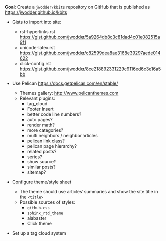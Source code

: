**Goal**: Create a `jwodder/kbits` repository on GitHub that is published as
<https://jwodder.github.io/kbits>

- Gists to import into site:
    - rst-hyperlinks.rst <https://gist.github.com/jwodder/5a9264db8c3c81dad4c01e082515a9f1>
    - unicode-latex.rst <https://gist.github.com/jwodder/c82599dea8ae3168e39297aede014622>
    - click-config.rst <https://gist.github.com/jwodder/8ce218892331229c9116ed6c3e16a5bb>

- Use Pelican <https://docs.getpelican.com/en/stable/>
    - Themes gallery: <http://www.pelicanthemes.com>
    - Relevant plugins:
        - tag_cloud
        - Footer Insert
        - better code line numbers?
        - auto pages?
        - render math?
        - more categories?
        - multi neighbors / neighbor articles
        - pelican link class?
        - pelican page hierarchy?
        - related posts?
        - series?
        - show source?
        - similar posts?
        - sitemap?

- Configure theme/style sheet
    - The theme should use articles' summaries and show the site title in the
      `<title>`
    - Possible sources of styles:
        - `github.css`
        - `sphinx_rtd_theme`
        - alabaster
        - Click theme

- Set up a tag cloud system

